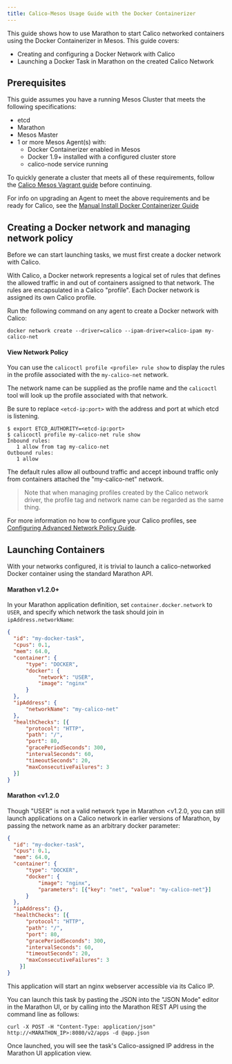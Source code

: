 ```yaml
---
title: Calico-Mesos Usage Guide with the Docker Containerizer
---
```


This guide shows how to use Marathon to start
Calico networked containers using the Docker
Containerizer in Mesos.  This guide covers:
-  Creating and configuring a Docker Network with Calico
-  Launching a Docker Task in Marathon on the created Calico Network

## Prerequisites
This guide assumes you have a running Mesos Cluster that meets the following specifications:

- etcd
- Marathon
- Mesos Master
- 1 or more Mesos Agent(s) with:
  - Docker Containerizer enabled in Mesos
  - Docker 1.9+ installed with a configured cluster store
  - calico-node service running

To quickly generate a cluster that meets all of these requirements, follow the [Calico Mesos Vagrant guide]({{site.baseurl}}/{{page.version}}/getting-started/mesos/vagrant) before continuing.

For info on upgrading an Agent to meet the above requirements and be ready for Calico, see the [Manual Install Docker Containerizer Guide]({{site.baseurl}}/{{page.version}}/getting-started/mesos/installation/docker)


## Creating a Docker network and managing network policy

Before we can start launching tasks, we must first create a docker network with Calico.

With Calico, a Docker network represents a logical set of rules that defines the
allowed traffic in and out of containers assigned to that network.  The rules
are encapsulated in a Calico "profile".  Each Docker network is assigned its
own Calico profile.

Run the following command on any agent to create a Docker network with Calico:

```shell
docker network create --driver=calico --ipam-driver=calico-ipam my-calico-net
```

#### View Network Policy

You can use the `calicoctl profile <profile> rule show` to display the
rules in the profile associated with the `my-calico-net` network.

The network name can be supplied as the profile name and the `calicoctl` tool
will look up the profile associated with that network.

Be sure to replace `<etcd-ip:port>` with the address and port at which etcd
is listening.

```shell
$ export ETCD_AUTHORITY=<etcd-ip:port>
$ calicoctl profile my-calico-net rule show
Inbound rules:
   1 allow from tag my-calico-net
Outbound rules:
   1 allow
```

The default rules allow all outbound traffic and accept inbound
traffic only from containers attached the "my-calico-net" network.

> Note that when managing profiles created by the Calico network driver, the
> profile tag and network name can be regarded as the same thing.

For more information no how to configure your Calico profiles, see [Configuring Advanced Network Policy Guide]({{site.baseurl}}/{{page.version}}/getting-started/docker/tutorials/advanced-policy#configuring-the-network-policy).

## Launching Containers
With your networks configured, it is trivial to launch a calico-networked Docker container using the standard Marathon API.

#### Marathon v1.2.0+
In your Marathon application definition, set `container.docker.network` to `USER`, and specify which network the task should join in `ipAddress.networkName`:

```json
{
  "id": "my-docker-task",
  "cpus": 0.1,
  "mem": 64.0,
  "container": {
      "type": "DOCKER",
      "docker": {
          "network": "USER",
          "image": "nginx"
      }
  },
  "ipAddress": {
      "networkName": "my-calico-net"
  },
  "healthChecks": [{
      "protocol": "HTTP",
      "path": "/",
      "port": 80,
      "gracePeriodSeconds": 300,
      "intervalSeconds": 60,
      "timeoutSeconds": 20,
      "maxConsecutiveFailures": 3
  }]
}
```

#### Marathon <v1.2.0
Though "USER" is not a valid network type in Marathon <v1.2.0, you can still launch applications on a Calico network in earlier versions of Marathon, by passing the network name as an arbitrary docker parameter:

```json
{
  "id": "my-docker-task",
  "cpus": 0.1,
  "mem": 64.0,
  "container": {
      "type": "DOCKER",
      "docker": {
          "image": "nginx",
          "parameters": [{"key": "net", "value": "my-calico-net"}]
      }
  },
  "ipAddress": {},
  "healthChecks": [{
      "protocol": "HTTP",
      "path": "/",
      "port": 80,
      "gracePeriodSeconds": 300,
      "intervalSeconds": 60,
      "timeoutSeconds": 20,
      "maxConsecutiveFailures": 3
    }]
}
```

This application will start an nginx webserver accessible via its Calico IP.

You can launch this task by pasting the JSON into the "JSON Mode" editor in the Marathon UI, or by calling into the Marathon REST API
using the command line as follows:

	curl -X POST -H "Content-Type: application/json" http://<MARATHON_IP>:8080/v2/apps -d @app.json

Once launched, you will see the task's Calico-assigned IP address in the Marathon UI application view.
